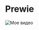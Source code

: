# Prewie

![Мое видео](https://user-images.githubusercontent.com/60573125/171462607-22e668a8-bd16-4a8f-9b1a-4d256904f3be.gif)
